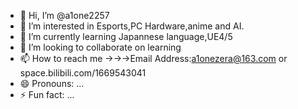 - 👋 Hi, I’m @a1one2257
- 👀 I’m interested in Esports,PC Hardware,anime and AI.
- 🌱 I’m currently learning Japannese language,UE4/5
- 💞️ I’m looking to collaborate on learning
- 📫 How to reach me →→→Email Address:a1onezera@163.com or space.bilibili.com/1669543041
- 😄 Pronouns: ...
- ⚡ Fun fact: ...

<!---
a1one2257/a1one2257 is a ✨ special ✨ repository because its `README.md` (this file) appears on your GitHub profile.
You can click the Preview link to take a look at your changes.
--->
